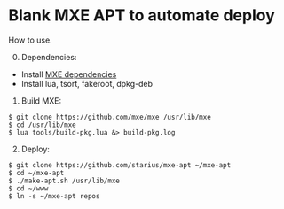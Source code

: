 # Blank MXE APT to automate deploy

How to use.

0. Dependencies:

  * Install [MXE dependencies](http://mxe.cc/#requirements-debian)
  * Install lua, tsort, fakeroot, dpkg-deb


1. Build MXE:

```
$ git clone https://github.com/mxe/mxe /usr/lib/mxe
$ cd /usr/lib/mxe
$ lua tools/build-pkg.lua &> build-pkg.log
```

2. Deploy:

```
$ git clone https://github.com/starius/mxe-apt ~/mxe-apt
$ cd ~/mxe-apt
$ ./make-apt.sh /usr/lib/mxe
$ cd ~/www
$ ln -s ~/mxe-apt repos
```
